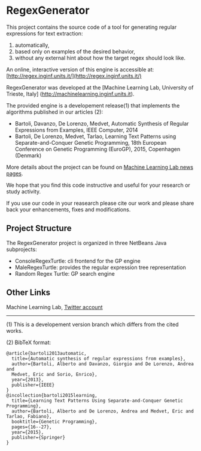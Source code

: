 # RegexGenerator

This project contains the source code of a tool for generating regular expressions for text extraction:

1. automatically,
2. based only on examples of the desired behavior,
3. without any external hint about how the target regex should look like.

An online, interactive version of this engine is accessible at: [http://regex.inginf.units.it/](http://regex.inginf.units.it/)

RegexGenerator was developed at the [Machine Learning Lab, University of Trieste, Italy] (http://machinelearning.inginf.units.it).

The provided engine is a developement release(1) that implements the algorithms published in our articles (2):

* Bartoli, Davanzo, De Lorenzo, Medvet, Automatic Synthesis of Regular Expressions from Examples, IEEE Computer, 2014
* Bartoli, De Lorenzo, Medvet, Tarlao, Learning Text Patterns using Separate-and-Conquer Genetic Programming, 18th European Conference on Genetic Programming (EuroGP), 2015, Copenhagen (Denmark)

More details about the project can be found on [Machine Learning Lab news pages](http://machinelearning.inginf.units.it/news/newregexgeneratortoolonline).

We hope that you find this code instructive and useful for your research or study activity.

If you use our code in your reasearch please cite our work and please share back your enhancements, fixes and 
modifications.

## Project Structure

The RegexGenerator project is organized in three NetBeans Java subprojects:

* ConsoleRegexTurtle:  cli frontend for the GP engine
* MaleRegexTurtle:       provides the regular expression tree representation
* Random Regex Turtle:     GP search engine 

## Other Links

Machine Learning Lab, [Twitter account](https://twitter.com/MaleLabTs)

---

(1) This is a developement version branch which differs from the cited works.

(2) BibTeX format:

    @article{bartoli2013automatic,
      title={Automatic synthesis of regular expressions from examples},
      author={Bartoli, Alberto and Davanzo, Giorgio and De Lorenzo, Andrea and 
      Medvet, Eric and Sorio, Enrico},
      year={2013},
      publisher={IEEE}
    }
    @incollection{bartoli2015learning,
      title={Learning Text Patterns Using Separate-and-Conquer Genetic Programming},
      author={Bartoli, Alberto and De Lorenzo, Andrea and Medvet, Eric and Tarlao, Fabiano},
      booktitle={Genetic Programming},
      pages={16--27},
      year={2015},
      publisher={Springer}
    }
